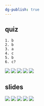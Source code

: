 ```yaml
---
dg-publish: true
---
```

## quiz
```
1. b
2. b
3. a
4. c
5. b
6. c?
```
![](https://i.imgur.com/S9spfB2.png)
![](https://i.imgur.com/9Cv2dji.png)
![](https://i.imgur.com/C03AIcR.png)
![](https://i.imgur.com/Ci8GQeI.png)
![](https://i.imgur.com/uGrxZ63.jpeg)
## slides
![](https://i.imgur.com/7VZP5Ob.jpeg)
![](https://i.imgur.com/n0e0cck.jpeg)
![](https://i.imgur.com/p1j4HQC.jpeg)
![](https://i.imgur.com/ZSefVE2.jpeg)
![](https://i.imgur.com/5S8PDSv.jpeg)
